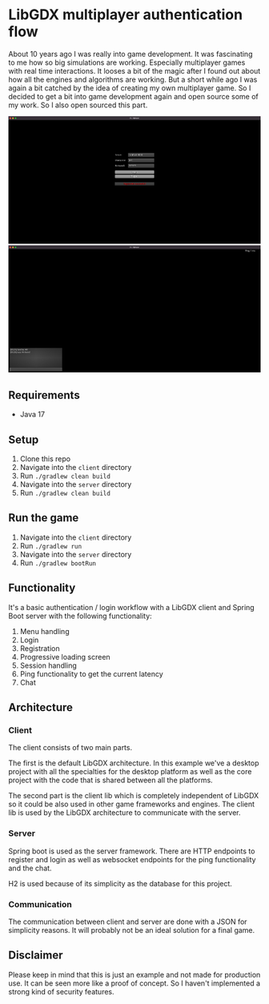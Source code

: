 # LibGDX multiplayer authentication flow

About 10 years ago I was really into game development. It was fascinating to me how so big simulations are working. Especially multiplayer games with real time interactions. It looses a bit of the magic after I found out about how all the engines and algorithms are working. But a short while ago I was again a bit catched by the idea of creating my own multiplayer game. So I decided to get a bit into game development again and open source some of my work. So I also open sourced this part.

![Login screen](img/login.jpeg)
![Chat screen](img/chat.jpeg)

## Requirements
- Java 17

## Setup

1. Clone this repo
2. Navigate into the `client` directory
3. Run `./gradlew clean build`
4. Navigate into the `server` directory
5. Run `./gradlew clean build`

## Run the game

1. Navigate into the `client` directory
2. Run `./gradlew run`
3. Navigate into the `server` directory
4. Run `./gradlew bootRun`

## Functionality

It's a basic authentication / login workflow with a LibGDX client and Spring Boot server with the following functionality:
1. Menu handling
2. Login
3. Registration
4. Progressive loading screen
5. Session handling
6. Ping functionality to get the current latency
7. Chat

## Architecture
### Client
The client consists of two main parts.

The first is the default LibGDX architecture. In this example we've a desktop project with all the specialties for the desktop platform as well as the core project with the code that is shared between all the platforms.

The second part is the client lib which is completely independent of LibGDX so it could be also used in other game frameworks and engines. The client lib is used by the LibGDX architecture to communicate with the server.
### Server
Spring boot is used as the server framework. There are HTTP endpoints to register and login as well as websocket endpoints for the ping functionality and the chat.

H2 is used because of its simplicity as the database for this project.

### Communication

The communication between client and server are done with a JSON for simplicity reasons. It will probably not be an ideal solution for a final game.

## Disclaimer

Please keep in mind that this is just an example and not made for production use. It can be seen more like a proof of concept. So I haven't implemented a strong kind of security features.
